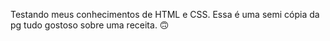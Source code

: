 Testando meus conhecimentos de HTML e CSS. Essa é uma semi cópia da pg tudo gostoso sobre uma receita. 🙃